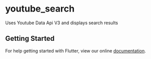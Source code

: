 # youtube_search

Uses Youtube Data Api V3 and displays search results 

## Getting Started

For help getting started with Flutter, view our online
[documentation](https://flutter.io/).
